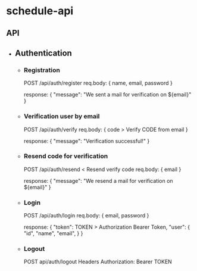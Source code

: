 # schedule-api

## API

- ## Authentication

  - ### Registration

    POST /api/auth/register
    req.body:
    {
    name,
    email,
    password
    }

    response: { "message": "We sent a mail for verification on ${email}" }

  - ### Verification user by email

    POST /api/auth/verify
    req.body:
    {
    code > Verify CODE from email
    }

    response: { "message": "Verification successful!" }

  - ### Resend code for verification

    POST /api/auth/resend < Resend verify code
    req.body:
    {
    email
    }

    response: { "message": "We resend a mail for verification on ${email}" }

  - ### Login

    POST /api/auth/login
    req.body:
    {
    email,
    password
    }

    response:
    {
    "token": TOKEN > Authorization Bearer Token,
    "user": {
    "id",
    "name",
    "email",
    }
    }

  - ### Logout
    POST api/auth/logout
    Headers Authorization: Bearer TOKEN
